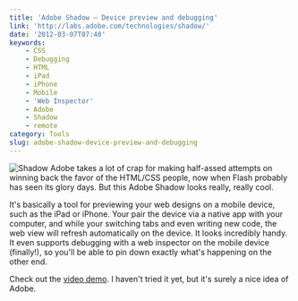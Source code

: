 ```yaml
---
title: 'Adobe Shadow – Device preview and debugging'
link: 'http://labs.adobe.com/technologies/shadow/'
date: '2012-03-07T07:40'
keywords:
    - CSS
    - Debugging
    - HTML
    - iPad
    - iPhone
    - Mobile
    - 'Web Inspector'
    - Adobe
    - Shadow
    - remote
category: Tools
slug: adobe-shadow-device-preview-and-debugging
---
```


![Shadow](http://labs.adobe.com/technologies/shadow/images/shadow_128x128.gif) Adobe takes a lot of crap for making half-assed attempts on winning back the favor of the HTML/CSS people, now when Flash probably has seen its glory days. But this Adobe Shadow looks really, really cool. 
 
 It's basically a tool for previewing your web designs on a mobile device, such as the iPad or iPhone. Your pair the device via a native app with your computer, and while your switching tabs and even writing new code, the web view will refresh automatically on the device. It looks incredibly handy. It even supports debugging with a web inspector on the mobile device (finally!), so you'll be able to pin down exactly what's happening on the other end. 
 
 Check out the [video demo](http://tv.adobe.com/watch/adobe-technology-sneaks-2012/adobe-shadow). I haven't tried it yet, but it's surely a nice idea of Adobe.
